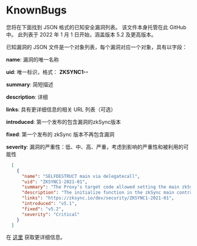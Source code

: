 # KnownBugs

您将在下面找到 JSON 格式的已知安全漏洞列表。 该文件本身托管在此 GitHub 中。 此列表于 2022 年 1 月 1 日开始，涵盖版本 5.2 及更高版本。

已知漏洞的 JSON 文件是一个对象列表，每个漏洞对应一个对象，具有以字段：

**name**: 漏洞的唯一名称

**uid**: 唯一标识，格式： **ZKSYNC1-<year>-<sequential id>**

**summary**: 简短描述

**description**: 详细

**links**: 具有更详细信息的相关 URL 列表（可选）

**introduced**: 第一个发布的包含漏洞的zkSync版本

**fixed**: 第一个发布的 zkSync 版本不再包含漏洞

**severity**: 漏洞的严重性：低、中、高、严重，考虑到影响的严重性和被利用的可能性

```json
  [
    {
      "name": "SELFDESTRUCT main via delegatecall",
      "uid": "ZKSYNC1-2021-01",
      "summary": "The Proxy’s target code allowed setting the main zkSync contract to SELFDESTRUCT, resulting in a freeze of user funds.",
      "description": "The initialize function in the zkSync main contract could be called on the target contract with any parameters at any time, allowing anyone to set additionalZkSync in the target contract storage to any address. If the attacker sets additionalZkSync to an address that would execute the SELFDESTRUCT opcode on any entry, and then call any function on the zkSync main contract that uses logic from additionalZkSync via delegatecall, the main zkSync target contract could have been destroyed and all funds would have been frozen. Funds could not be stolen because the Proxy contract owns the rollup assets and it did not contain a vulnerability, only the code of the Proxy’s target.",
      "links": "https://zksync.io/dev/security/ZKSYNC1-2021-01",
      "introduced": "v5.1",
      "fixed": "v5.2",
      "severity": "Critical"
    }
  ]
```

在 [这里](https://merlin-li.github.io/dev/security/ZKSYNC1-2021-01.html) 获取更详细信息。